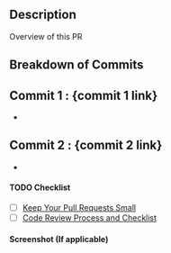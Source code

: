 ## Description
Overview of this PR

## Breakdown of Commits
Commit 1 : {commit 1 link}
- 
-
 
Commit 2 : {commit 2 link} 
-
-

#### TODO Checklist
* [ ] [Keep Your Pull Requests Small](https://jobready.atlassian.net/wiki/spaces/DEV/pages/806551652/Keep+Your+Pull+Requests+Small)
* [ ] [Code Review Process and Checklist](https://jobready.atlassian.net/wiki/spaces/DEV/pages/10256471/Pull+Requests+and+the+Code+Review+Process)
  
#### Screenshot (If applicable)
